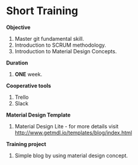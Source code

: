 # Short Training

<b>Objective</b>

1. Master git fundamental skill.
2. Introduction to SCRUM methodology.
3. Introduction to Material Design Concepts.

<b>Duration</b>

1. <b>ONE</b> week.

<b>Cooperative tools</b>

1. Trello
2. Slack

<b>Material Design Template</b>

1. Material Design Lite - for more details visit http://www.getmdl.io/templates/blog/index.html

<b>Training project</b>

1. Simple blog by using material design concept.

